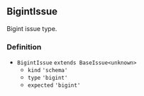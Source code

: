 BigintIssue
-----------

Bigint issue type.

### Definition

*   `BigintIssue` `extends BaseIssue<unknown>`
    *   `kind` `'schema'`
    *   `type` `'bigint'`
    *   `expected` `'bigint'`